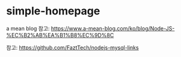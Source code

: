 # simple-homepage

a mean blog
참고: https://www.a-mean-blog.com/ko/blog/Node-JS-%EC%B2%AB%EA%B1%B8%EC%9D%8C

참고: https://github.com/FaztTech/nodejs-mysql-links

